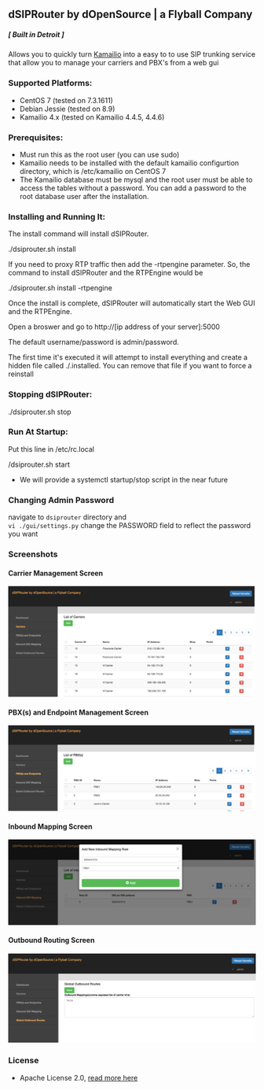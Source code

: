 ## dSIPRouter by dOpenSource | a Flyball Company
##### [ Built in Detroit ]


Allows you to quickly turn [Kamailio](https://www.kamailio.org/) into a easy to to use SIP trunking service that allow you to manage your carriers and PBX's from a web gui

### Supported Platforms:

- CentOS 7 (tested on 7.3.1611)
- Debian Jessie (tested on 8.9)
- Kamailio 4.x (tested on Kamailio 4.4.5, 4.4.6)

### Prerequisites:

- Must run this as the root user (you can use sudo)
- Kamailio needs to be installed with the default kamailio configurtion directory, which is /etc/kamailio on CentOS 7
- The Kamailio database must be mysql and the root user must be able to access the tables without a password.  You can add a password to the root database user after the installation.   

### Installing and Running It:

The install command will install dSIPRouter. 

./dsiprouter.sh install


If you need to proxy RTP traffic then add the -rtpengine parameter.  So, the command to install dSIPRouter and the RTPEngine would be

./dsiprouter.sh install -rtpengine

Once the install is complete, dSIPRouter will automatically start the Web GUI and the RTPEngine.  

Open a broswer and go to http://[ip address of your server]:5000

The default username/password is admin/password.  

The first time it's executed it will attempt to install everything and create a hidden file called ./.installed.  You can remove that file if you want to force a reinstall

### Stopping dSIPRouter:

./dsiprouter.sh stop

### Run At Startup:

Put this line in /etc/rc.local

<your directory>/dsiprouter.sh start

* We will provide a systemctl startup/stop script in the near future

### Changing Admin Password

navigate to `dsiprouter` directory and  
`vi ./gui/settings.py`
change the PASSWORD field to reflect the password you want

### Screenshots

#### Carrier Management Screen
![dSIPRouter Carrier Screen](/docs/images/dsiprouter-carriers.jpg)

#### PBX(s) and Endpoint Management Screen
![dSIPRouter PBX Screen](/docs/images/dsiprouter-pbxs.jpg)

#### Inbound Mapping Screen
![dSIPRouter Inbound Mapping Screen](/docs/images/dsiprouter-inboundmapping.jpg)

#### Outbound Routing Screen
![dSIPRouter Outbound Routing Screen](/docs/images/dsiprouter-outboundrouting.jpg)

### License

* Apache License 2.0, [read more here](./LICENSE)
